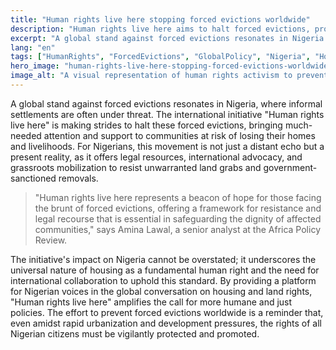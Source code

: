 ```yaml
---
title: "Human rights live here stopping forced evictions worldwide"
description: "Human rights live here aims to halt forced evictions, protecting vulnerable communities globally and in Nigeria."
excerpt: "A global stand against forced evictions resonates in Nigeria."
lang: "en"
tags: ["HumanRights", "ForcedEvictions", "GlobalPolicy", "Nigeria", "HousingRights"]
hero_image: "human-rights-live-here-stopping-forced-evictions-worldwide.png"
image_alt: "A visual representation of human rights activism to prevent forced evictions"
---
```


A global stand against forced evictions resonates in Nigeria, where informal settlements are often under threat. The international initiative "Human rights live here" is making strides to halt these forced evictions, bringing much-needed attention and support to communities at risk of losing their homes and livelihoods. For Nigerians, this movement is not just a distant echo but a present reality, as it offers legal resources, international advocacy, and grassroots mobilization to resist unwarranted land grabs and government-sanctioned removals.

> "Human rights live here represents a beacon of hope for those facing the brunt of forced evictions, offering a framework for resistance and legal recourse that is essential in safeguarding the dignity of affected communities," says Amina Lawal, a senior analyst at the Africa Policy Review.

The initiative's impact on Nigeria cannot be overstated; it underscores the universal nature of housing as a fundamental human right and the need for international collaboration to uphold this standard. By providing a platform for Nigerian voices in the global conversation on housing and land rights, "Human rights live here" amplifies the call for more humane and just policies. The effort to prevent forced evictions worldwide is a reminder that, even amidst rapid urbanization and development pressures, the rights of all Nigerian citizens must be vigilantly protected and promoted.